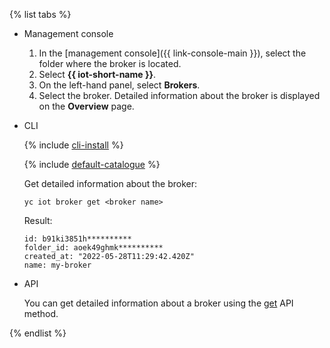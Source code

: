 {% list tabs %}

- Management console

   1. In the [management console]({{ link-console-main }}), select the folder where the broker is located.
   1. Select **{{ iot-short-name }}**.
   1. On the left-hand panel, select **Brokers**.
   1. Select the broker. Detailed information about the broker is displayed on the **Overview** page.

- CLI

   {% include [cli-install](../cli-install.md) %}

   {% include [default-catalogue](../default-catalogue.md) %}

   Get detailed information about the broker:

   ```
   yc iot broker get <broker name>
   ```

   Result:

   ```
   id: b91ki3851h**********
   folder_id: aoek49ghmk**********
   created_at: "2022-05-28T11:29:42.420Z"
   name: my-broker
   ```

- API

   You can get detailed information about a broker using the [get](../../iot-core/api-ref/Broker/get) API method.

{% endlist %}
